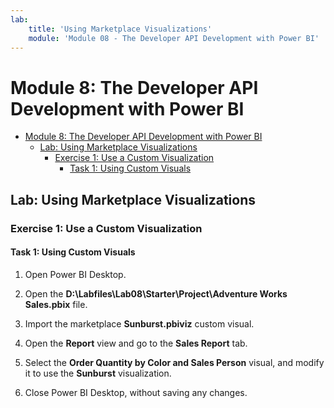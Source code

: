 ```yaml
---
lab:
    title: 'Using Marketplace Visualizations'
    module: 'Module 08 - The Developer API Development with Power BI'
---
```

# Module 8: The Developer API Development with Power BI

- [Module 8: The Developer API Development with Power BI](#module-8-the-developer-api-development-with-power-bi)
  - [Lab: Using Marketplace Visualizations](#lab-using-marketplace-visualizations)
    - [Exercise 1: Use a Custom Visualization](#exercise-1-use-a-custom-visualization)
      - [Task 1: Using Custom Visuals](#task-1-using-custom-visuals)


## Lab: Using Marketplace Visualizations

### Exercise 1: Use a Custom Visualization

#### Task 1: Using Custom Visuals

1. Open Power BI Desktop.

2. Open the **D:\\Labfiles\\Lab08\\Starter\\Project\\Adventure Works Sales.pbix** file.

3. Import the marketplace **Sunburst.pbiviz** custom visual.

4. Open the **Report** view and go to the **Sales Report** tab.

5. Select the **Order Quantity by Color and Sales Person** visual, and modify it to use the **Sunburst** visualization.

6. Close Power BI Desktop, without saving any changes.
